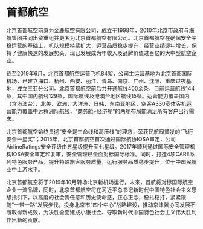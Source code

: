 # 首都航空

北京首都航空前身为金鹿航空有限公司，成立于1998年，2010年北京市政府与海航集团共同出资重组并更名为北京首都航空有限公司。北京首都航空在确保安全平稳运营的基础上，机队规模持续扩大，运营品质稳步提升，经营业绩逐年增长，保持了健康快速的发展势头，现已发展成为年收入及品牌价值过百亿的大中型航空企业。

截至2019年6月，北京首都航空运营飞机84架，公司主运营基地为北京首都国际机场，已建立海口、杭州、西安、丽江、青岛、南京、广州、沈阳、重庆过夜基地，成立三亚分公司。北京首都航空前后共开通航线400余条，目前运营航线144条，其中国内航线129条，国际航线及港澳台地区航线15条。运营能力覆盖国内（含港澳台）、北美、欧洲、大洋洲、日韩、东南亚地区，空客A330宽体客机运营能力覆盖中远程洲际航线，“商务舱+经济舱”的两舱布局能满足所有客户出行需求。

北京首都航空始终贯彻“安全是生命线和高压线”的理念，荣获民航局颁发的“飞行安全一星奖”；2015年，北京首都航空首次通过国际航协IOSA审定，公司AirlineRatings安全评级由五星级提升至七星级。2017年顺利通过国际安全管理机构IOSA安全审定和复审，安全管理已全面对标国际标准。同时，打造4项CARE系列特色服务产品，提升特殊旅客服务质量，运行服务品质稳步提升，位于中国民航业中上游水平。

北京首都航空将于2019年10月转场北京新机场运行，未来，首航将对标国际航空企业一流品牌，同时，北京首都航空将在习近平总书记新时代中国特色社会主义思想指引下，以高度的社会责任感和历史使命感，正心正念，稳扎稳打，紧紧跟随“一带一路”发展步伐，投身北京市“四个中心”战略建设，推动京津冀协同发展不断取得新成效，为决胜全面建成小康社会、夺取新时代中国特色社会主义伟大胜利作出新的贡献。